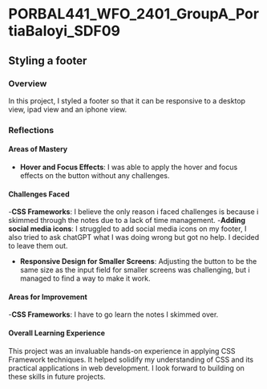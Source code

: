 # PORBAL441_WFO_2401_GroupA_PortiaBaloyi_SDF09

## Styling a footer

### Overview

In this project, I styled a footer so that it can be responsive to a desktop view, ipad view and an iphone view.

### Reflections

#### Areas of Mastery

- **Hover and Focus Effects**: I was able to apply the hover and focus effects on the button without any challenges.

#### Challenges Faced

-**CSS Frameworks**: I believe the only reason i faced challenges is because i skimmed through the notes due to a lack of time management. 
-**Adding social media icons**: I struggled to add social media icons on my footer, I also tried to ask chatGPT what I was doing wrong but got no help. I decided to leave them out.
- **Responsive Design for Smaller Screens**: Adjusting the button to be the same size as the input field for smaller screens was challenging, but i managed to find a way to make it work.

#### Areas for Improvement

-**CSS Frameworks**: I have to go learn the notes I skimmed over.

#### Overall Learning Experience

This project was an invaluable hands-on experience in applying CSS Framework techniques. It helped solidify my understanding of CSS and its practical applications in web development. I look forward to building on these skills in future projects.

